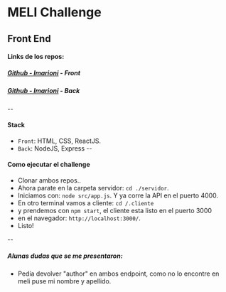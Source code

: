 # MELI Challenge

## Front End

#### Links de los repos:
 ##### [Github - lmarioni](https://github.com/lmarioni/meli-cliente) -  Front 
 ##### [Github - lmarioni](https://github.com/lmarioni/meli-servidor) -  Back
 
 --
 #### Stack
 * `Front`: HTML, CSS, ReactJS.
 * `Back`: NodeJS, Express
--
#### Como ejecutar el challenge
* Clonar ambos repos..
* Ahora parate en la carpeta servidor: `cd ./servidor`.
* Iniciamos con: `node src/app.js`. Y ya corre la API en el puerto 4000.
* En otro terminal vamos a cliente: `cd /.cliente`
* y prendemos con `npm start`, el cliente esta listo en el puerto 3000
* en el navegador: `http://localhost:3000/`.
* Listo!

--
##### Alunas dudas que se me presentaron: 
* Pedía devolver "author" en ambos endpoint, como no lo encontre en meli puse mi nombre y apellido. 
